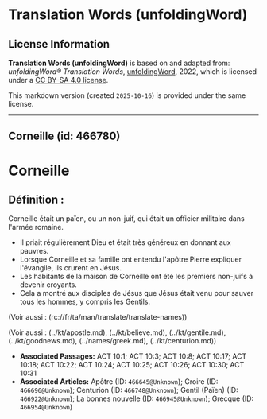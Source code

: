 # Translation Words (unfoldingWord)

## License Information

**Translation Words (unfoldingWord)** is based on and adapted from: _unfoldingWord® Translation Words_, [unfoldingWord](https://unfoldingword.org/utw), 2022, which is licensed under a [CC BY-SA 4.0 license](https://creativecommons.org/licenses/by-sa/4.0/legalcode.en).

This markdown version (created `2025-10-16`) is provided under the same license.



--------------------------------

## Corneille (id: 466780)

Corneille
=========

Définition :
------------

Corneille était un païen, ou un non\-juif, qui était un officier militaire dans l'armée romaine.

* Il priait régulièrement Dieu et était très généreux en donnant aux pauvres.
* Lorsque Corneille et sa famille ont entendu l'apôtre Pierre expliquer l'évangile, ils crurent en Jésus.
* Les habitants de la maison de Corneille ont été les premiers non\-juifs à devenir croyants.
* Cela a montré aux disciples de Jésus que Jésus était venu pour sauver tous les hommes, y compris les Gentils.

(Voir aussi : (rc://fr/ta/man/translate/translate\-names))

(Voir aussi : (../kt/apostle.md), (../kt/believe.md), (../kt/gentile.md), (../kt/goodnews.md), (../names/greek.md), (../kt/centurion.md))

* **Associated Passages:** ACT 10:1; ACT 10:3; ACT 10:8; ACT 10:17; ACT 10:18; ACT 10:22; ACT 10:24; ACT 10:25; ACT 10:26; ACT 10:30; ACT 10:31
* **Associated Articles:** Apôtre (ID: `466645@Unknown`); Croire (ID: `466696@Unknown`); Centurion (ID: `466748@Unknown`); Gentil (Païen) (ID: `466922@Unknown`); La bonnes nouvelle (ID: `466945@Unknown`); Grecque (ID: `466954@Unknown`)

